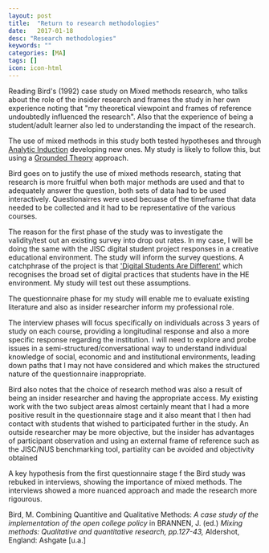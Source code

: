 ```yaml
---
layout: post
title:  "Return to research methodologies"
date:   2017-01-18
desc: "Research methodologies"
keywords: ""
categories: [MA]
tags: []
icon: icon-html
---
```

Reading Bird's (1992) case study on Mixed methods research, who talks about the role of the insider research and frames the study in her own experience noting that "my theoretical viewpoint and frames of reference undoubtedly influenced the research". Also that the experience of being a student/adult learner also led to understanding the impact of the research.

The use of mixed methods in this study both tested hypotheses and through [Analytic Induction](https://en.wikipedia.org/wiki/Analytic_induction) developing new ones. My study is likely to follow this, but using a [Grounded Theory](https://en.wikipedia.org/wiki/Grounded_theory) approach.

Bird goes on to justify the use of mixed methods research, stating that research is more fruitful when both major methods are used and that to adequately answer the question, both sets of data had to be used interactively. Questionairres were used becuase of the timeframe that data needed to be collected and it had to be representative of the various courses.

The reason for the first phase of the study was to investigate the validity/test out an existing survey into drop out rates. In my case, I will be doing the same with the JISC digital student project responses in a creative educational environment. The study will inform the survey questions. A catchphrase of the project is that ['Digital Students Are Different'](https://digitalstudent.jiscinvolve.org/wp/outcomes/listen-to-students-posters/) which recognises the broad set of digital practices that students have in the HE environment. My study will test out these assumptions.

The questionnaire phase for my study will enable me to evaluate existing literature and also as insider researcher inform my professional role.

The interview phases will focus specifically on individuals across 3 years of study on each course, providing a longitudinal response and also a more specific response regarding the institution. I will need to explore and probe issues in a semi-structured/conversational way to understand individual knowledge of social, economic and and institutional environments, leading down paths that I may not have considered and which makes the structured nature of the questionnaire inappropriate.

Bird also notes that the choice of research method was also a result of being an insider researcher and having the appropriate access. My existing work with the two subject areas almost certainly meant that I had a more positive result in the questionnaire stage and it also meant that I then had contact with students that wished to participated further in the study. An outside researcher may be more objective, but the insider has advantages of participant observation and using an external frame of reference such as the JISC/NUS benchmarking tool, partiality can be avoided and objectivity obtained

A key hypothesis from the first questionnaire stage f the Bird study was rebuked in interviews, showing the importance of mixed methods. The interviews showed a more nuanced approach and made the research more rigourous.

Bird, M. Combining Quantitive and Qualitative Methods: _A case study of the implementation of the open college policy_ in BRANNEN, J. (ed.) _Mixing methods: Qualitative and quantitative research, pp.127-43,_ Aldershot, England: Ashgate \[u.a.\]
